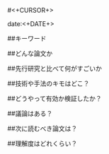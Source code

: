 #<+CURSOR+>

date:<+DATE+>

##キーワード

##どんな論文か

##先行研究と比べて何がすごいか

##技術や手法のキモはどこ？

##どうやって有効か検証したか？

##議論はある？

##次に読むべき論文は？

##理解度はどれくらい？
